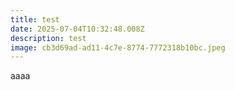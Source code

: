 ```yaml
---
title: test
date: 2025-07-04T10:32:48.008Z
description: test
image: cb3d69ad-ad11-4c7e-8774-7772318b10bc.jpeg
---
```

aaaa
